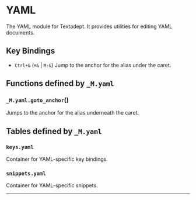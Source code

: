 # YAML

The YAML module for Textadept.
It provides utilities for editing YAML documents.

## Key Bindings

+ `Ctrl+&` (`⌘&` | `M-&`)
  Jump to the anchor for the alias under the caret.

## Functions defined by `_M.yaml`

<a id="_M.yaml.goto_anchor"></a>
### `_M.yaml.goto_anchor`()

Jumps to the anchor for the alias underneath the caret.


## Tables defined by `_M.yaml`

<a id="keys.yaml"></a>
### `keys.yaml`

Container for YAML-specific key bindings.

<a id="snippets.yaml"></a>
### `snippets.yaml`

Container for YAML-specific snippets.

---
